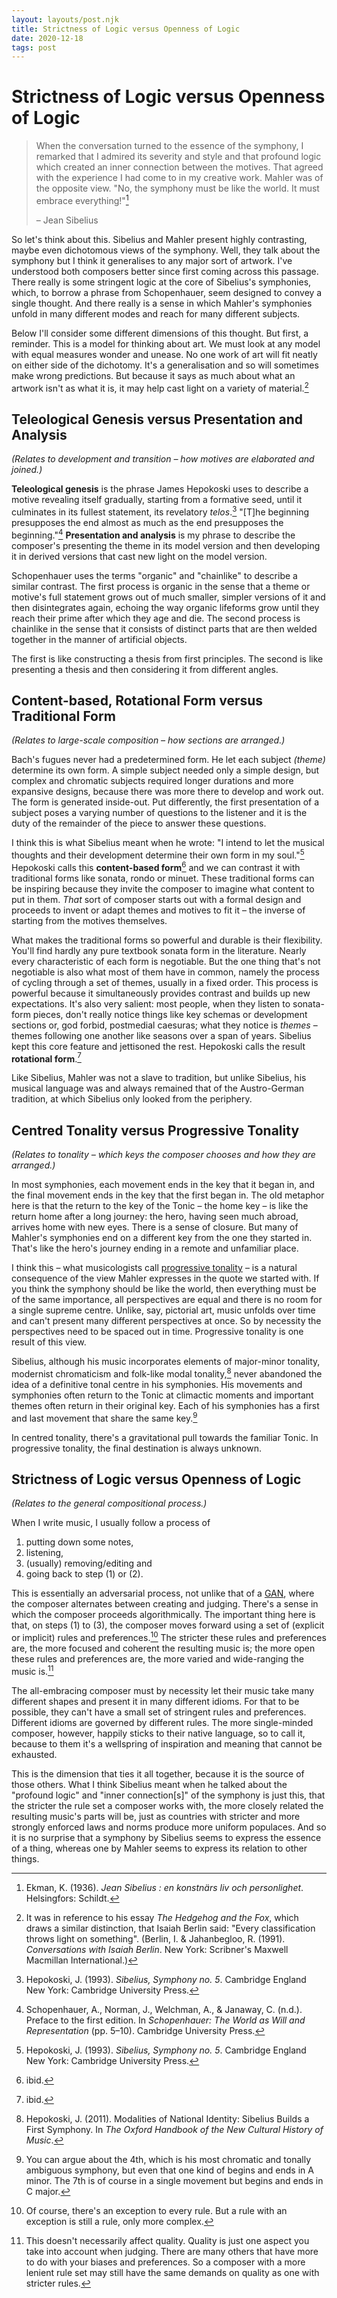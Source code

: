 ```yaml
---
layout: layouts/post.njk
title: Strictness of Logic versus Openness of Logic
date: 2020-12-18
tags: post
---
```


# Strictness of Logic versus Openness of Logic

> When the conversation turned to the essence of the symphony, I remarked that I admired its severity and style and that profound logic which created an inner connection between the motives. That agreed with the experience I had come to in my creative work. Mahler was of the opposite view. "No, the symphony must be like the world. It must embrace everything!"[^1]
>
> – Jean Sibelius

So let's think about this. Sibelius and Mahler present highly contrasting, maybe even dichotomous views of the symphony. Well, they talk about the symphony but I think it generalises to any major sort of artwork. I've understood both composers better since first coming across this passage. There really is some stringent logic at the core of Sibelius's symphonies, which, to borrow a phrase from Schopenhauer, seem designed to convey a single thought. And there really is a sense in which Mahler's symphonies unfold in many different modes and reach for many different subjects.

Below I'll consider some different dimensions of this thought. But first, a reminder. This is a model for thinking about art. We must look at any model with equal measures wonder and unease. No one work of art will fit neatly on either side of the dichotomy. It's a generalisation and so will sometimes make wrong predictions. But because it says as much about what an artwork isn't as what it is, it may help cast light on a variety of material.[^2]

## Teleological Genesis versus Presentation and Analysis

_(Relates to development and transition – how motives are elaborated and joined.)_

**Teleological genesis** is the phrase James Hepokoski uses to describe a motive revealing itself gradually, starting from a formative seed, until it culminates in its fullest statement, its revelatory _telos_.[^3] "[T]he beginning presupposes the end almost as much as the end presupposes the beginning."[^4] **Presentation and analysis** is my phrase to describe the composer's presenting the theme in its model version and then developing it in derived versions that cast new light on the model version.

Schopenhauer uses the terms "organic" and "chainlike" to describe a similar contrast. The first process is organic in the sense that a theme or motive's full statement grows out of much smaller, simpler versions of it and then disintegrates again, echoing the way organic lifeforms grow until they reach their prime after which they age and die. The second process is chainlike in the sense that it consists of distinct parts that are then welded together in the manner of artificial objects.

The first is like constructing a thesis from first principles. The second is like presenting a thesis and then considering it from different angles.

## Content-based, Rotational Form versus Traditional Form

_(Relates to large-scale composition – how sections are arranged.)_

Bach's fugues never had a predetermined form. He let each subject _(theme)_ determine its own form. A simple subject needed only a simple design, but complex and chromatic subjects required longer durations and more expansive designs, because there was more there to develop and work out. The form is generated inside-out. Put differently, the first presentation of a subject poses a varying number of questions to the listener and it is the duty of the remainder of the piece to answer these questions.

I think this is what Sibelius meant when he wrote: "I intend to let the musical thoughts and their development determine their own form in my soul."[^5] Hepokoski calls this **content-based form**[^6] and we can contrast it with traditional forms like sonata, rondo or minuet. These traditional forms can be inspiring because they invite the composer to imagine what content to put in them. _That_ sort of composer starts out with a formal design and proceeds to invent or adapt themes and motives to fit it – the inverse of starting from the motives themselves.

What makes the traditional forms so powerful and durable is their flexibility. You'll find hardly any pure textbook sonata form in the literature. Nearly every characteristic of each form is negotiable. But the one thing that's not negotiable is also what most of them have in common, namely the process of cycling through a set of themes, usually in a fixed order. This process is powerful because it simultaneously provides contrast and builds up new expectations. It's also very salient: most people, when they listen to sonata-form pieces, don't really notice things like key schemas or development sections or, god forbid, postmedial caesuras; what they notice is _themes_ – themes following one another like seasons over a span of years. Sibelius kept this core feature and jettisoned the rest. Hepokoski calls the result **rotational form**.[^7]

Like Sibelius, Mahler was not a slave to tradition, but unlike Sibelius, his musical language was and always remained that of the Austro-German tradition, at which Sibelius only looked from the periphery.

## Centred Tonality versus Progressive Tonality

_(Relates to tonality – which keys the composer chooses and how they are arranged.)_

In most symphonies, each movement ends in the key that it began in, and the final movement ends in the key that the first began in. The old metaphor here is that the return to the key of the Tonic – the home key – is like the return home after a long journey: the hero, having seen much abroad, arrives home with new eyes. There is a sense of closure. But many of Mahler's symphonies end on a different key from the one they started in. That's like the hero's journey ending in a remote and unfamiliar place.

I think this – what musicologists call [progressive tonality](https://en.wikipedia.org/wiki/Progressive_tonality) – is a natural consequence of the view Mahler expresses in the quote we started with. If you think the symphony should be like the world, then everything must be of the same importance, all perspectives are equal and there is no room for a single supreme centre. Unlike, say, pictorial art, music unfolds over time and can't present many different perspectives at once. So by necessity the perspectives need to be spaced out in time. Progressive tonality is one result of this view.

Sibelius, although his music incorporates elements of major-minor tonality, modernist chromaticism and folk-like modal tonality,[^8] never abandoned the idea of a definitive tonal centre in his symphonies. His movements and symphonies often return to the Tonic at climactic moments and important themes often return in their original key. Each of his symphonies has a first and last movement that share the same key.[^9]

In centred tonality, there's a gravitational pull towards the familiar Tonic. In progressive tonality, the final destination is always unknown.

## Strictness of Logic versus Openness of Logic

_(Relates to the general compositional process.)_

When I write music, I usually follow a process of

1. putting down some notes,
2. listening,
3. (usually) removing/editing and
4. going back to step (1) or (2).

This is essentially an adversarial process, not unlike that of a [GAN](https://en.wikipedia.org/wiki/Generative_adversarial_network), where the composer alternates between creating and judging. There's a sense in which the composer proceeds algorithmically. The important thing here is that, on steps (1) to (3), the composer moves forward using a set of (explicit or implicit) rules and preferences.[^10] The stricter these rules and preferences are, the more focused and coherent the resulting music is; the more open these rules and preferences are, the more varied and wide-ranging the music is.[^11]

The all-embracing composer must by necessity let their music take many different shapes and present it in many different idioms. For that to be possible, they can't have a small set of stringent rules and preferences. Different idioms are governed by different rules. The more single-minded composer, however, happily sticks to their native language, so to call it, because to them it's a wellspring of inspiration and meaning that cannot be exhausted.

This is the dimension that ties it all together, because it is the source of those others. What I think Sibelius meant when he talked about the "profound logic" and "inner connection[s]" of the symphony is just this, that the stricter the rule set a composer works with, the more closely related the resulting music's parts will be, just as countries with stricter and more strongly enforced laws and norms produce more uniform populaces. And so it is no surprise that a symphony by Sibelius seems to express the essence of a thing, whereas one by Mahler seems to express its relation to other things.

[^1]: Ekman, K. (1936). _Jean Sibelius : en konstnärs liv och personlighet_. Helsingfors: Schildt.
[^2]: It was in reference to his essay _The Hedgehog and the Fox_, which draws a similar distinction, that Isaiah Berlin said: "Every classification throws light on something". (Berlin, I. & Jahanbegloo, R. (1991). _Conversations with Isaiah Berlin_. New York: Scribner's Maxwell Macmillan International.)
[^3]: Hepokoski, J. (1993). _Sibelius, Symphony no. 5_. Cambridge England New York: Cambridge University Press.
[^4]: Schopenhauer, A., Norman, J., Welchman, A., & Janaway, C. (n.d.). Preface to the first edition. In _Schopenhauer: The World as Will and Representation_ (pp. 5–10). Cambridge University Press.
[^5]: Hepokoski, J. (1993). _Sibelius, Symphony no. 5_. Cambridge England New York: Cambridge University Press.
[^6]: ibid.
[^7]: ibid.
[^8]: Hepokoski, J. (2011). Modalities of National Identity: Sibelius Builds a First Symphony. In _The Oxford Handbook of the New Cultural History of Music_.
[^9]: You can argue about the 4th, which is his most chromatic and tonally ambiguous symphony, but even that one kind of begins and ends in A minor. The 7th is of course in a single movement but begins and ends in C major.
[^10]: Of course, there's an exception to every rule. But a rule with an exception is still a rule, only more complex.
[^11]: This doesn't necessarily affect quality. Quality is just one aspect you take into account when judging. There are many others that have more to do with your biases and preferences. So a composer with a more lenient rule set may still have the same demands on quality as one with stricter rules.
